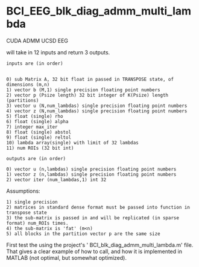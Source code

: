 BCI_EEG_blk_diag_admm_multi_lambda
==================================

CUDA ADMM UCSD EEG


will take in 12 inputs and return 3 outputs.


	inputs are (in order)
	
	
	0) sub Matrix A, 32 bit float in passed in TRANSPOSE state, of dimensions (m,n)
	1) vector b (M,1) single precision floating point numbers
	2) vector p (Psize length) 32 bit integer of K(Psize) length (partitions)
	3) vector u (N,num_lambdas) single precision floating point numbers
	4) vector z (N,num_lambdas) single precision floating point numbers
	5) float (single) rho
	6) float (single) alpha
	7) integer max_iter
	8) float (single) abstol
	9) float (single) reltol
	10) lambda array(single) with limit of 32 lambdas
	11) num ROIs (32 bit int)

	outputs are (in order)
	
	0) vector u (n,lambdas) single precision floating point numbers
	1) vector z (n,lambdas) single precision floating point numbers
	2) vector iter (num_lambdas,1) int 32



Assumptions:

	1) single precision
	2) matrices in standard dense format must be passed into function in transpose state
	3) the sub-matrix is passed in and will be replicated (in sparse format) num_ROIs times.
	4) the sub-matrix is 'fat' (m<n)
	5) all blocks in the partition vector p are the same size

First test the using the project's ' BCI_blk_diag_admm_multi_lambda.m' file. That gives a clear example of how to call, and how it is implemented in MATLAB (not optimal, but somewhat optimized).
